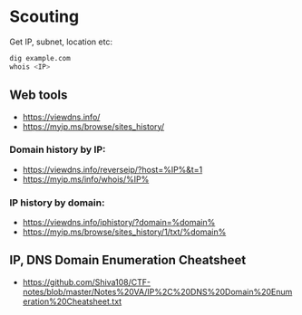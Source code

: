 # Scouting

Get IP, subnet, location etc:

```bash
dig example.com
whois <IP>
```

## Web tools
* https://viewdns.info/
* https://myip.ms/browse/sites_history/

### Domain history by IP:
* https://viewdns.info/reverseip/?host=%IP%&t=1
* https://myip.ms/info/whois/%IP%

### IP history by domain:
* https://viewdns.info/iphistory/?domain=%domain%
* https://myip.ms/browse/sites_history/1/txt/%domain%

## IP, DNS Domain Enumeration Cheatsheet
* https://github.com/Shiva108/CTF-notes/blob/master/Notes%20VA/IP%2C%20DNS%20Domain%20Enumeration%20Cheatsheet.txt
